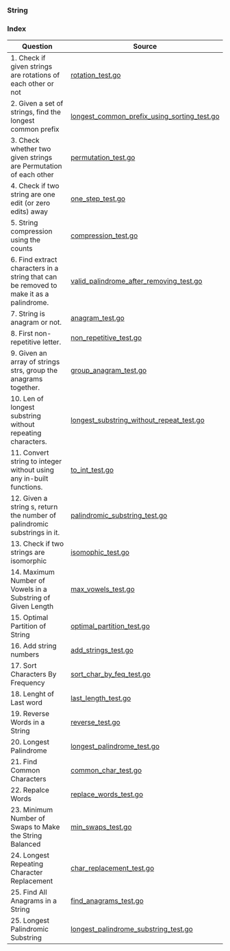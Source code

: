 ### String

### Index
| Question                                                                               | Source                                                                                       |
| -------------------------------------------------------------------------------------- | -------------------------------------------------------------------------------------------- |
| 1. Check if given strings are rotations of each other or not                           | [rotation_test.go](./rotation_test.go)                                                       |
| 2. Given a set of strings, find the longest common prefix                              | [longest_common_prefix_using_sorting_test.go](./longest_common_prefix_using_sorting_test.go) |
| 3. Check whether two given strings are Permutation of each other                       | [permutation_test.go](./permutation_test.go)                                                 |
| 4. Check if two string are one edit (or zero edits) away                               | [one_step_test.go](./one_step_test.go)                                                       |
| 5. String compression using the counts                                                 | [compression_test.go](./compression_test.go)                                                 |
| 6. Find extract characters in a string that can be removed to make it as a palindrome. | [valid_palindrome_after_removing_test.go](./valid_palindrome_after_removing_test.go)         |
| 7. String is anagram or not.                                                           | [anagram_test.go](./anagram_test.go)                                                         |
| 8. First non-repetitive letter.                                                        | [non_repetitive_test.go](./non_repetitive_test.go)                                           |
| 9. Given an array of strings strs, group the anagrams together.                        | [group_anagram_test.go](./group_anagram_test.go)                                             |
| 10. Len of longest substring without repeating characters.                             | [longest_substring_without_repeat_test.go](./longest_substring_without_repeat_test.go)       |
| 11. Convert string to integer without using any in-built functions.                    | [to_int_test.go](./to_int_test.go)                                                           |
| 12. Given a string s, return the number of palindromic substrings in it.               | [palindromic_substring_test.go](./palindromic_substring_test.go)                             |
| 13. Check if two strings are isomorphic                                                | [isomophic_test.go](./isomophic_test.go)                                                     |
| 14. Maximum Number of Vowels in a Substring of Given Length                            | [max_vowels_test.go](./max_vowels_test.go)                                                   |
| 15. Optimal Partition of String                                                        | [optimal_partition_test.go](./optimal_partition_test.go)                                     |
| 16. Add string numbers                                                                 | [add_strings_test.go](./add_strings_test.go)                                                 |
| 17. Sort Characters By Frequency                                                       | [sort_char_by_feq_test.go](./sort_char_by_feq_test.go)                                       |
| 18. Lenght of Last word                                                                | [last_length_test.go](./last_length_test.go)                                                 |
| 19. Reverse Words in a String                                                          | [reverse_test.go](./reverse_test.go)                                                         |
| 20. Longest Palindrome                                                                 | [longest_palindrome_test.go](./longest_palindrome_test.go)                                   |
| 21. Find Common Characters                                                             | [common_char_test.go](./common_char_test.go)                                                 |
| 22. Repalce Words                                                                      | [replace_words_test.go](./replace_words_test.go)                                             |
| 23. Minimum Number of Swaps to Make the String Balanced                                | [min_swaps_test.go](./min_swaps_test.go)                                                     |
| 24. Longest Repeating Character Replacement                                            | [char_replacement_test.go](./char_replacement_test.go)                                       |
| 25. Find All Anagrams in a String                                                      | [find_anagrams_test.go](./find_anagrams_test.go)                                             |
| 25. Longest Palindromic Substring                                                      | [longest_palindrome_substring_test.go](./longest_palindrome_substring_test.go)               |
